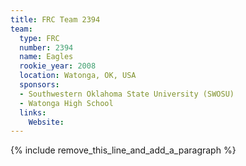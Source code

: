 ```yaml
---
title: FRC Team 2394
team:
  type: FRC
  number: 2394
  name: Eagles
  rookie_year: 2008
  location: Watonga, OK, USA
  sponsors:
  - Southwestern Oklahoma State University (SWOSU)
  - Watonga High School
  links:
    Website:
---
```


{% include remove_this_line_and_add_a_paragraph %}